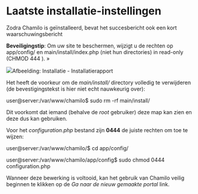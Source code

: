 # Laatste installatie-instellingen

Zodra Chamilo is geïnstalleerd, bevat het succesbericht ook een kort waarschuwingsbericht

**Beveiligingstip**: Om uw site te beschermen, wijzigt u de rechten op app/config/ en main/install/index.php (niet hun directories) in read-only (CHMOD 444 ). »

![](../../../.gitbook/assets/dernier-parametre.png)Afbeelding: Installatie - Installatierapport

Het heeft de voorkeur om de <em>main/install/</em> directory volledig te verwijderen (de bevestigingstekst is hier niet echt nauwkeurig over):

user@server:/var/www/chamilo$ sudo rm -rf main/install/

Dit voorkomt dat iemand (behalve de *root* gebruiker) deze map kan zien en deze dus kan gebruiken.

Voor het *configuration.php* bestand zijn **0444** de juiste rechten om toe te wijzen:

user@server:/var/www/chamilo/$ cd app/config/

user@server:/var/www/chamilo/app/config$ sudo chmod 0444 configuration.php

Wanneer deze bewerking is voltooid, kan het gebruik van Chamilo veilig beginnen te klikken op de *Ga naar de nieuw gemaakte portal* link.
